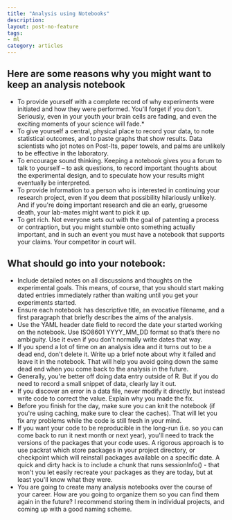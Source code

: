 ```yaml
---
title: "Analysis using Notebooks"
description: 
layout: post-no-feature
tags:
- ml
category: articles
---
```


## Here are some reasons why you might want to keep an analysis notebook

* To provide yourself with a complete record of why experiments were initiated and how they were performed. You'll forget if you don't. Seriously, even in your youth your brain cells are fading, and even the exciting moments of your science will fade.* 
* To give yourself a central, physical place to record your data, to note statistical outcomes, and to paste graphs that show results. Data scientists who jot notes on Post-Its, paper towels, and palms are unlikely to be effective in the laboratory.
* To encourage sound thinking. Keeping a notebook gives you a forum to talk to yourself – to ask questions, to record important thoughts about the experimental design, and to speculate how your results might eventually be interpreted.
* To provide information to a person who is interested in continuing your research project, even if you deem that possibility hilariously unlikely. And if you're doing important research and die an early, gruesome death, your lab-mates might want to pick it up. 
* To get rich. Not everyone sets out with the goal of patenting a process or contraption, but you might stumble onto something actually important, and in such an event you must have a notebook that supports your claims. Your competitor in court will.

## What should go into your notebook:

* Include detailed notes on all discussions and thoughts on the experimental goals. This means, of course, that you should start making dated entries immediately rather than waiting until you get your experiments started. 
* Ensure each notebook has descriptive title, an evocative filename, and a first paragraph that briefly describes the aims of the analysis.
* Use the YAML header date field to record the date your started working on the notebook. Use ISO8601 YYYY_MM_DD format so that’s there no ambiguity. Use it even if you don't normally write dates that way.
* If you spend a lot of time on an analysis idea and it turns out to be a dead end, don't delete it. Write up a brief note about why it failed and leave it in the notebook. That will help you avoid going down the same dead end when you come back to the analysis in the future.
* Generally, you're better off doing data entry outside of R. But if you do need to record a small snippet of data, clearly lay it out.
* If you discover an error in a data file, never modify it directly, but instead write code to correct the value. Explain why you made the fix.
* Before you finish for the day, make sure you can knit the notebook (if you're using caching, make sure to clear the caches). That will let you fix any problems while the code is still fresh in your mind.
* If you want your code to be reproducible in the long-run (i.e. so you can come back to run it next month or next year), you'll need to track the versions of the packages that your code uses. A rigorous approach is to use packrat which store packages in your project directory, or checkpoint which will reinstall packages available on a specific date. A quick and dirty hack is to include a chunk that runs sessionInfo() - that won't you let easily recreate your packages as they are today, but at least you'll know what they were.
* You are going to create many analysis notebooks over the course of your career. How are you going to organize them so you can find them again in the future? I recommend storing them in individual projects, and coming up with a good naming scheme.
